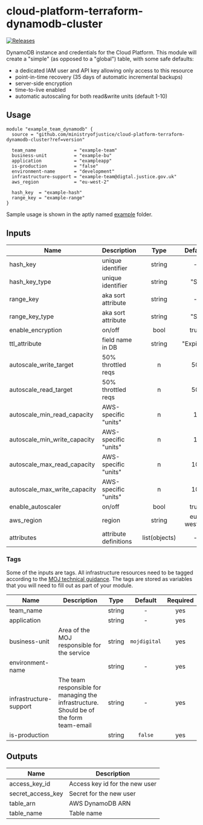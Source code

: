 # cloud-platform-terraform-dynamodb-cluster

[![Releases](https://img.shields.io/github/release/ministryofjustice/cloud-platform-terraform-dynamodb-cluster/all.svg?style=flat-square)](https://github.com/ministryofjustice/cloud-platform-terraform-dynamodb-cluster/releases)

DynamoDB instance and credentials for the Cloud Platform.
This module will create a "simple" (as opposed to a "global") table, with some safe defaults:
 - a dedicated IAM user and API key allowing only access to this resource
 - point-in-time recovery (35 days of automatic incremental backups)
 - server-side encryption
 - time-to-live enabled
 - automatic autoscaling for both read&write units (default 1-10)

## Usage

```hcl
module "example_team_dynamodb" {
  source = "github.com/ministryofjustice/cloud-platform-terraform-dynamodb-cluster?ref=version"

  team_name              = "example-team"
  business-unit          = "example-bu"
  application            = "exampleapp"
  is-production          = "false"
  environment-name       = "development"
  infrastructure-support = "example-team@digtal.justice.gov.uk"
  aws_region             = "eu-west-2"

  hash_key  = "example-hash"
  range_key = "example-range"
}
```

Sample usage is shown in the aptly named [example](example) folder.

## Inputs

| Name | Description | Type | Default | Required |
|------|-------------|:----:|:-----:|:-----:|
| hash_key |  unique identifier | string | - | yes |
| hash_key_type |  unique identifier | string | "S" | no |
| range_key | aka sort attribute | string | - | yes |
| range_key_type | aka sort attribute | string | "S" | no |
| enable_encryption | on/off | bool | true | no |
| ttl_attribute | field name in DB | string | "Expires" | no |
| autoscale_write_target | 50% throttled reqs | n | 50 | no |
| autoscale_read_target | 50% throttled reqs | n | 50 | no |
| autoscale_min_read_capacity | AWS-specific "units" | n | 1 | no |
| autoscale_min_write_capacity | AWS-specific "units" | n | 1 | no |
| autoscale_max_read_capacity | AWS-specific "units" | n | 10 | no |
| autoscale_max_write_capacity | AWS-specific "units" | n | 10 | no |
| enable_autoscaler | on/off | bool | true | no |
| aws_region | region | string | eu-west-2 | no |
| attributes | attribute definitions  | list(objects) | - | no |


### Tags

Some of the inputs are tags. All infrastructure resources need to be tagged according to the [MOJ technical guidance](https://ministryofjustice.github.io/technical-guidance/documentation/standards/documenting-infrastructure-owners.html#documenting-owners-of-infrastructure). The tags are stored as variables that you will need to fill out as part of your module.

| Name | Description | Type | Default | Required |
|------|-------------|:----:|:-----:|:-----:|
| team_name |  | string | - | yes |
| application |  | string | - | yes |
| business-unit | Area of the MOJ responsible for the service | string | `mojdigital` | yes |
| environment-name |  | string | - | yes |
| infrastructure-support | The team responsible for managing the infrastructure. Should be of the form team-email | string | - | yes |
| is-production |  | string | `false` | yes |

## Outputs

| Name | Description |
|------|-------------|
| access_key_id | Access key id for the new user |
| secret_access_key | Secret for the new user |
| table_arn | AWS DynamoDB ARN |
| table_name | Table name |
